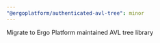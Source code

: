 ```yaml
---
"@ergoplatform/authenticated-avl-tree": minor
---
```


Migrate to Ergo Platform maintained AVL tree library
